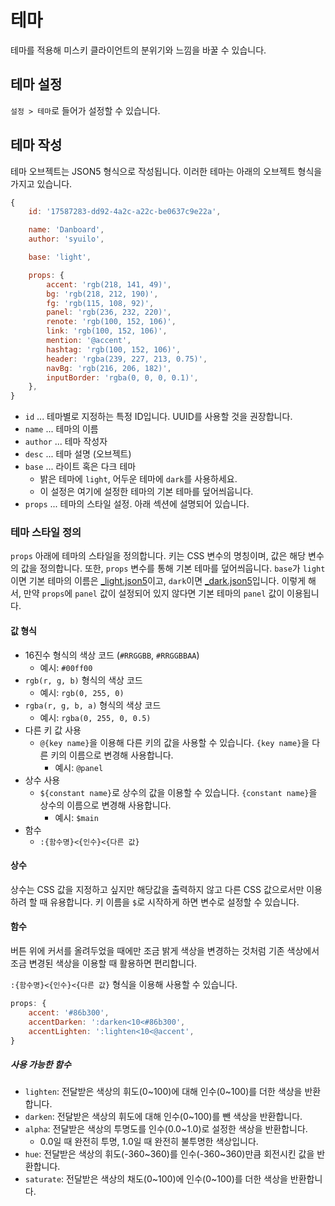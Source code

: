 # 테마
테마를 적용해 미스키 클라이언트의 분위기와 느낌을 바꿀 수 있습니다.

## 테마 설정
`설정 > 테마`로 들어가 설정할 수 있습니다.

## 테마 작성
테마 오브젝트는 JSON5 형식으로 작성됩니다.
이러한 테마는 아래의 오브젝트 형식을 가지고 있습니다.
``` js
{
	id: '17587283-dd92-4a2c-a22c-be0637c9e22a',

	name: 'Danboard',
	author: 'syuilo',

	base: 'light',

	props: {
		accent: 'rgb(218, 141, 49)',
		bg: 'rgb(218, 212, 190)',
		fg: 'rgb(115, 108, 92)',
		panel: 'rgb(236, 232, 220)',
		renote: 'rgb(100, 152, 106)',
		link: 'rgb(100, 152, 106)',
		mention: '@accent',
		hashtag: 'rgb(100, 152, 106)',
		header: 'rgba(239, 227, 213, 0.75)',
		navBg: 'rgb(216, 206, 182)',
		inputBorder: 'rgba(0, 0, 0, 0.1)',
	},
}
```

* `id` ... 테마별로 지정하는 특정 ID입니다. UUID를 사용할 것을 권장합니다.
* `name` ... 테마의 이름
* `author` ... 테마 작성자
* `desc` ... 테마 설명 (오브젝트)
* `base` ... 라이트 혹은 다크 테마
	* 밝은 테마에 `light`, 어두운 테마에 `dark`를 사용하세요.
	* 이 설정은 여기에 설정한 테마의 기본 테마를 덮어씌웁니다.
* `props` ... 테마의 스타일 설정. 아래 섹션에 설명되어 있습니다.

### 테마 스타일 정의
`props` 아래에 테마의 스타일을 정의합니다.
키는 CSS 변수의 명칭이며, 값은 해당 변수의 값을 정의합니다.
또한, `props` 변수를 통해 기본 테마를 덮어씌웁니다.
`base`가 `light`이면 기본 테마의 이름은 [_light.json5](https://github.com/misskey-dev/misskey/blob/develop/packages/frontend/src/themes/_light.json5)이고, `dark`이면 [_dark.json5](https://github.com/misskey-dev/misskey/blob/develop/packages/frontend/src/themes/_dark.json5)입니다.
이렇게 해서, 만약 `props`에 `panel` 값이 설정되어 있지 않다면 기본 테마의 `panel` 값이 이용됩니다.

#### 값 형식
* 16진수 형식의 색상 코드 (`#RRGGBB`, `#RRGGBBAA`)
  - 예시: `#00ff00`
* `rgb(r, g, b)` 형식의 색상 코드
  - 예시: `rgb(0, 255, 0)`
* `rgba(r, g, b, a)` 형식의 색상 코드
  - 예시: `rgba(0, 255, 0, 0.5)`
* 다른 키 값 사용
  - `@{key name}`을 이용해 다른 키의 값을 사용할 수 있습니다. `{key name}`을 다른 키의 이름으로 변경해 사용합니다.
	- 예시: `@panel`
* 상수 사용
  - `${constant name}`로 상수의 값을 이용할 수 있습니다. `{constant name}`을 상수의 이름으로 변경해 사용합니다.
	- 예시: `$main`
* 함수
  - `:{함수명}<{인수}<{다른 값}`

#### 상수
상수는 CSS 값을 지정하고 싶지만 해당값을 출력하지 않고 다른 CSS 값으로서만 이용하려 할 때 유용합니다.
키 이름을 `$`로 시작하게 하면 변수로 설정할 수 있습니다.

#### 함수
버튼 위에 커서를 올려두었을 때에만 조금 밝게 색상을 변경하는 것처럼 기존 색상에서 조금 변경된 색상을 이용할 때 활용하면 편리합니다.

`:{함수명}<{인수}<{다른 값}` 형식을 이용해 사용할 수 있습니다.

```js
props: {
	accent: '#86b300',
	accentDarken: ':darken<10<#86b300',
	accentLighten: ':lighten<10<@accent',
}
```

##### 사용 가능한 함수
- `lighten`: 전달받은 색상의 휘도(0~100)에 대해 인수(0~100)를 더한 색상을 반환합니다.
- `darken`: 전달받은 색상의 휘도에 대해 인수(0~100)를 뺀 색상을 반환합니다.
- `alpha`: 전달받은 색상의 투명도를 인수(0.0~1.0)로 설정한 색상을 반환합니다.
  - 0.0일 때 완전히 투명, 1.0일 때 완전히 불투명한 색상입니다.
- `hue`: 전달받은 색상의 휘도(-360~360)를 인수(-360~360)만큼 회전시킨 값을 반환합니다.
- `saturate`: 전달받은 색상의 채도(0~100)에 인수(0~100)를 더한 색상을 반환합니다.
